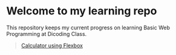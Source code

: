 # Welcome to my learning repo  

This repository keeps my current progress on learning Basic Web Programming at Dicoding Class. 

>[Calculator using Flexbox](https://htmlpreview.github.io/?https://github.com/shandraspertiwi/calculator/blob/main/index.html)
